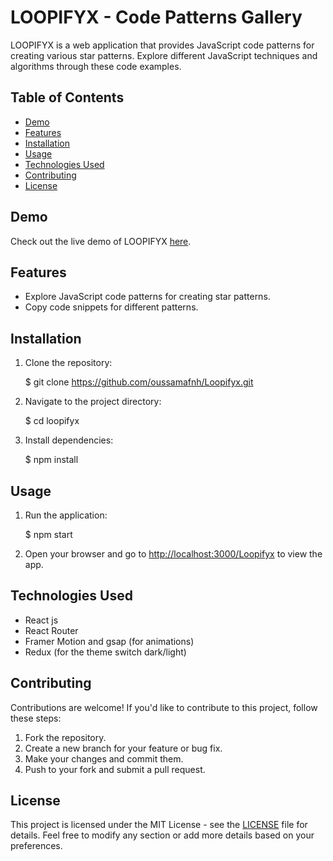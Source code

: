 # LOOPIFYX - Code Patterns Gallery

LOOPIFYX is a web application that provides JavaScript code patterns for creating various star patterns. Explore different JavaScript techniques and algorithms through these code examples.

## Table of Contents

- [Demo](#demo)
- [Features](#features)
- [Installation](#installation)
- [Usage](#usage)
- [Technologies Used](#technologies-used)
- [Contributing](#contributing)
- [License](#license)

## Demo

Check out the live demo of LOOPIFYX [here](https://oussamafnh.github.io/Loopifyx).

## Features

- Explore JavaScript code patterns for creating star patterns.
- Copy code snippets for different patterns.

## Installation

1. Clone the repository:

   $ git clone https://github.com/oussamafnh/Loopifyx.git


2. Navigate to the project directory:

   $ cd loopifyx


3. Install dependencies:

   $ npm install


## Usage

1. Run the application:

   $ npm start


2. Open your browser and go to [http://localhost:3000/Loopifyx](http://localhost:3000/Loopifyx) to view the app.

## Technologies Used

- React js
- React Router
- Framer Motion and gsap (for animations)
- Redux (for the theme switch dark/light)

## Contributing

Contributions are welcome! If you'd like to contribute to this project, follow these steps:

1. Fork the repository.
2. Create a new branch for your feature or bug fix.
3. Make your changes and commit them.
4. Push to your fork and submit a pull request.

## License

This project is licensed under the MIT License - see the [LICENSE](LICENSE) file for details.
Feel free to modify any section or add more details based on your preferences.
